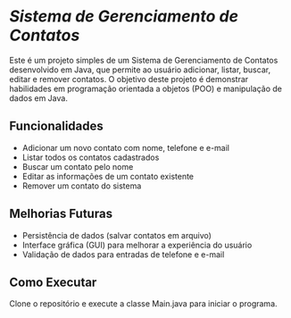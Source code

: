 # ***Sistema de Gerenciamento de Contatos***

Este é um projeto simples de um Sistema de Gerenciamento de Contatos desenvolvido em Java, que permite ao usuário adicionar, listar, buscar, editar e remover contatos. O objetivo deste projeto é demonstrar habilidades em programação orientada a objetos (POO) e manipulação de dados em Java.

## **Funcionalidades**

- Adicionar um novo contato com nome, telefone e e-mail
- Listar todos os contatos cadastrados
- Buscar um contato pelo nome
- Editar as informações de um contato existente
- Remover um contato do sistema

## **Melhorias Futuras**

- Persistência de dados (salvar contatos em arquivo)
- Interface gráfica (GUI) para melhorar a experiência do usuário
- Validação de dados para entradas de telefone e e-mail

## **Como Executar**

Clone o repositório e execute a classe Main.java para iniciar o programa.
